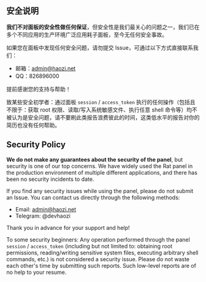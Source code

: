 ## 安全说明

**我们不对面板的安全性做任何保证**，但安全性是我们最关心的问题之一，我们已在多个不同应用的生产环境广泛应用耗子面板，至今无任何安全事故。

如果您在面板中发现任何安全问题，请勿提交 Issue，可通过以下方式直接联系我们：

- 邮箱：[admin@haozi.net](mailto:admin@haozi.net)
- QQ：826896000

提前感谢您的支持与帮助！

致某些安全初学者：通过面板 `session` / `access_token` 执行的任何操作（包括且不限于：获取 root 权限、读取/写入系统敏感文件、执行任意 shell 命令等）均不被认为是安全问题，请不要刷此类报告浪费彼此的时间，这类低水平的报告对你的简历也没有任何帮助。

## Security Policy

**We do not make any guarantees about the security of the panel**, but security is one of our top concerns. We have widely used the Rat panel in the production environment of multiple different applications, and there has been no security incidents to date.

If you find any security issues while using the panel, please do not submit an Issue. You can contact us directly through the following methods:

- Email: [admin@haozi.net](mailto:admin@haozi.net)
- Telegram: @devhaozi

Thank you in advance for your support and help!

To some security beginners: Any operation performed through the panel `session` / `access_token` (including but not limited to: obtaining root permissions, reading/writing sensitive system files, executing arbitrary shell commands, etc.) is not considered a security issue. Please do not waste each other's time by submitting such reports. Such low-level reports are of no help to your resume.
